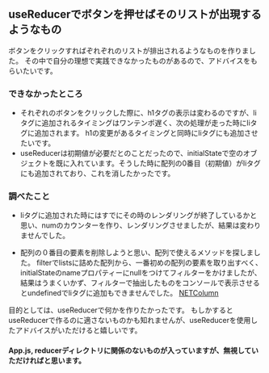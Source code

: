 ## useReducerでボタンを押せばそのリストが出現するようなもの

ボタンをクリックすればぞれぞれのリストが排出されるようなものを作りました。
その中で自分の理想で実践できなかったものがあるので、アドバイスをもらいたいです。

### できなかったところ
- それぞれのボタンをクリックした際に、h1タグの表示は変わるのですが、liタグに追加されるタイミングはワンテンポ遅く、次の処理が走った時にliタグに追加されます。
h1の変更があるタイミングと同時にliタグにも追加させたいです。
- useReducerは初期値が必要だとのことだったので、initialStateで空のオブジェクトを既に入れています。そうした時に配列の0番目（初期値）がliタグにも追加されており、これを消したかったです。

### 調べたこと
- liタグに追加された時にはすでにその時のレンダリングが終了しているかと思い、numのカウンターを作り、レンダリングさせましたが、結果は変わりませんでした。

- 配列の０番目の要素を削除しようと思い、配列で使えるメソッドを探しました。
filterでlistsに詰めた配列から、一番初めの配列の要素を取り出すべく、initialStateのnameプロパティーにnullをつけてフィルターをかけましたが、結果はうまくいかず、フィルターで抽出したものをコンソールで表示させるとundefinedでliタグに追加もできませんでした。
[NETColumn](https://www.fenet.jp/dotnet/column/language/3439/)

目的としては、useReducerで何かを作りたかったです。
もしかするとuseReducerで作るのに適さないものかも知れませんが、useReducerを使用したアドバイスがいただけると嬉しいです。

#### App.js, reducerディレクトリに関係のないものが入っていますが、無視していただければと思います。